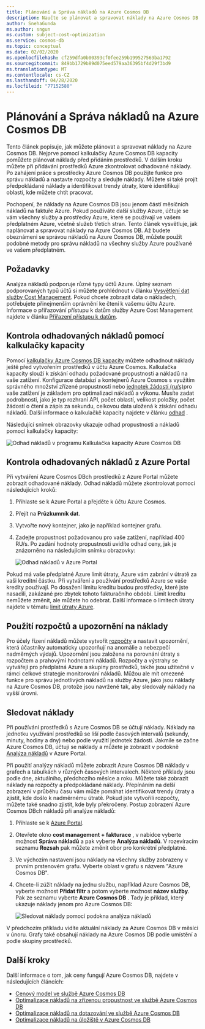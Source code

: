 ```yaml
---
title: Plánování a Správa nákladů na Azure Cosmos DB
description: Naučte se plánovat a spravovat náklady na Azure Cosmos DB pomocí analýzy nákladů v Azure Portal.
author: SnehaGunda
ms.author: sngun
ms.custom: subject-cost-optimization
ms.service: cosmos-db
ms.topic: conceptual
ms.date: 02/02/2020
ms.openlocfilehash: cf259dfa0b00393cf0fee259b199527569ba1792
ms.sourcegitcommit: 849bb1729b89d075eed579aa36395bf4d29f3bd9
ms.translationtype: MT
ms.contentlocale: cs-CZ
ms.lasthandoff: 04/28/2020
ms.locfileid: "77152580"
---
```

# <a name="plan-and-manage-costs-for-azure-cosmos-db"></a>Plánování a Správa nákladů na Azure Cosmos DB

Tento článek popisuje, jak můžete plánovat a spravovat náklady na Azure Cosmos DB. Nejprve pomocí kalkulačky Azure Cosmos DB kapacity pomůžete plánovat náklady před přidáním prostředků. V dalším kroku můžete při přidávání prostředků Azure zkontrolovat odhadované náklady. Po zahájení práce s prostředky Azure Cosmos DB použijte funkce pro správu nákladů a nastavte rozpočty a sledujte náklady. Můžete si také projít předpokládané náklady a identifikovat trendy útraty, které identifikují oblasti, kde můžete chtít pracovat.

Pochopení, že náklady na Azure Cosmos DB jsou jenom částí měsíčních nákladů na faktuře Azure. Pokud používáte další služby Azure, účtuje se vám všechny služby a prostředky Azure, které se používají ve vašem předplatném Azure, včetně služeb třetích stran. Tento článek vysvětluje, jak naplánovat a spravovat náklady na Azure Cosmos DB. Až budete obeznámeni se správou nákladů na Azure Cosmos DB, můžete použít podobné metody pro správu nákladů na všechny služby Azure používané ve vašem předplatném.

## <a name="prerequisites"></a>Požadavky

Analýza nákladů podporuje různé typy účtů Azure. Úplný seznam podporovaných typů účtů si můžete prohlédnout v článku [Vysvětlení dat služby Cost Management](../cost-management-billing/costs/understand-cost-mgt-data.md). Pokud chcete zobrazit data o nákladech, potřebujete přinejmenším oprávnění ke čtení k vašemu účtu Azure. Informace o přiřazování přístupu k datům služby Azure Cost Management najdete v článku [Přiřazení přístupu k datům](../cost-management-billing/costs/assign-access-acm-data.md).

## <a name="review-estimated-costs-with-capacity-calculator"></a>Kontrola odhadovaných nákladů pomocí kalkulačky kapacity

Pomocí [kalkulačky Azure Cosmos DB kapacity](https://cosmos.azure.com/capacitycalculator/) můžete odhadnout náklady ještě před vytvořením prostředků v účtu Azure Cosmos. Kalkulačka kapacity slouží k získání odhadu požadované propustnosti a nákladů na vaše zatížení. Konfigurace databází a kontejnerů Azure Cosmos s využitím správného množství zřízené propustnosti nebo [jednotek žádostí (ru/s)](request-units.md)pro vaše zatížení je základem pro optimalizaci nákladů a výkonu. Musíte zadat podrobnosti, jako je typ rozhraní API, počet oblastí, velikost položky, počet žádostí o čtení a zápis za sekundu, celkovou data uložená k získání odhadu nákladů. Další informace o kalkulačkě kapacity najdete v článku [odhad](estimate-ru-with-capacity-planner.md) .

Následující snímek obrazovky ukazuje odhad propustnosti a nákladů pomocí kalkulačky kapacity:

![Odhad nákladů v programu Kalkulačka kapacity Azure Cosmos DB](./media/plan-manage-costs/capacity-calculator-cost-estimate.png)

## <a name="review-estimated-costs-from-the-azure-portal"></a>Kontrola odhadovaných nákladů z Azure Portal

Při vytváření Azure Cosmos DBch prostředků z Azure Portal můžete zobrazit odhadované náklady. Odhad nákladů můžete zkontrolovat pomocí následujících kroků:

1. Přihlaste se k Azure Portal a přejděte k účtu Azure Cosmos.
1. Přejít na **Průzkumník dat**.
1. Vytvořte nový kontejner, jako je například kontejner grafu.
1. Zadejte propustnost požadovanou pro vaše zatížení, například 400 RU/s. Po zadání hodnoty propustnosti uvidíte odhad ceny, jak je znázorněno na následujícím snímku obrazovky:

   ![Odhad nákladů v Azure Portal](./media/plan-manage-costs/cost-estimate-portal.png)

Pokud má vaše předplatné Azure limit útraty, Azure vám zabrání v útratě za vaši kreditní částku. Při vytváření a používání prostředků Azure se vaše kredity používají. Po dosažení limitu kreditu budou prostředky, které jste nasadili, zakázané pro zbytek tohoto fakturačního období. Limit kreditu nemůžete změnit, ale můžete ho odebrat. Další informace o limitech útraty najdete v tématu [limit útraty Azure](../billing/billing-spending-limit.md).

## <a name="use-budgets-and-cost-alerts"></a>Použití rozpočtů a upozornění na náklady

Pro účely řízení nákladů můžete vytvořit [rozpočty](../cost-management/tutorial-acm-create-budgets.md) a nastavit upozornění, která účastníky automaticky upozorňují na anomálie a nebezpečí nadměrných výdajů. Upozornění jsou založena na porovnání útraty s rozpočtem a prahovými hodnotami nákladů. Rozpočty a výstrahy se vytvářejí pro předplatná Azure a skupiny prostředků, takže jsou užitečné v rámci celkové strategie monitorování nákladů. Můžou ale mít omezené funkce pro správu jednotlivých nákladů na služby Azure, jako jsou náklady na Azure Cosmos DB, protože jsou navržené tak, aby sledovaly náklady na vyšší úrovni.

## <a name="monitor-costs"></a>Sledovat náklady

Při používání prostředků s Azure Cosmos DB se účtují náklady. Náklady na jednotku využívání prostředků se liší podle časových intervalů (sekundy, minuty, hodiny a dny) nebo podle využití jednotek žádosti. Jakmile se začne Azure Cosmos DB, účtují se náklady a můžete je zobrazit v podokně [Analýza nákladů](../cost-management/quick-acm-cost-analysis.md) v Azure Portal.

Při použití analýzy nákladů můžete zobrazit Azure Cosmos DB náklady v grafech a tabulkách v různých časových intervalech. Některé příklady jsou podle dne, aktuálního, předchozího měsíce a roku. Můžete také zobrazit náklady na rozpočty a předpokládané náklady. Přepínáním na delší zobrazení v průběhu času vám může pomáhat identifikovat trendy útraty a zjistit, kde došlo k nadměrnému útratě. Pokud jste vytvořili rozpočty, můžete také snadno zjistit, kde byly překročeny. Postup zobrazení Azure Cosmos DBch nákladů při analýze nákladů:

1. Přihlaste se k [Azure Portal](https://portal.azure.com).

1. Otevřete okno **cost management + fakturace** , v nabídce vyberte možnost **Správa nákladů** a pak vyberte **Analýza nákladů**. V rozevíracím seznamu **Rozsah** pak můžete změnit obor pro konkrétní předplatné.

1. Ve výchozím nastavení jsou náklady na všechny služby zobrazeny v prvním prstenovém grafu. Vyberte oblast v grafu s názvem "Azure Cosmos DB".

1. Chcete-li zúžit náklady na jednu službu, například Azure Cosmos DB, vyberte možnost **Přidat filtr** a potom vyberte možnost **název služby**. Pak ze seznamu vyberte **Azure Cosmos DB** . Tady je příklad, který ukazuje náklady jenom pro Azure Cosmos DB:
 
   ![Sledovat náklady pomocí podokna analýza nákladů](./media/plan-manage-costs/cost-analysis-pane.png)

V předchozím příkladu vidíte aktuální náklady za Azure Cosmos DB v měsíci v únoru. Grafy také obsahují náklady na Azure Cosmos DB podle umístění a podle skupiny prostředků.

## <a name="next-steps"></a>Další kroky

Další informace o tom, jak ceny fungují Azure Cosmos DB, najdete v následujících článcích:

* [Cenový model ve službě Azure Cosmos DB](how-pricing-works.md)
* [Optimalizace nákladů na zřízenou propustnost ve službě Azure Cosmos DB](optimize-cost-throughput.md)
* [Optimalizace nákladů na dotazování ve službě Azure Cosmos DB](optimize-cost-queries.md)
* [Optimalizace nákladů na úložiště v Azure Cosmos DB](optimize-cost-storage.md)